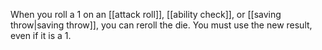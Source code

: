 When you roll a 1 on an [[attack roll]], [[ability check]], or [[saving throw|saving throw]], you can reroll the die. You must use the new result, even if it is a 1.